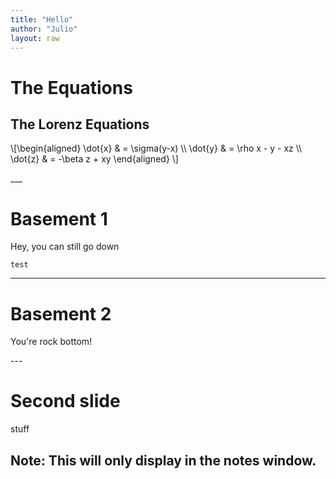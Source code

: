 ```yaml
---
title: "Hello"
author: "Julio"
layout: raw
---
```


# The Equations

<section>
  <h2>The Lorenz Equations</h2>
  \[\begin{aligned}
  \dot{x} &amp; = \sigma(y-x) \\
  \dot{y} &amp; = \rho x - y - xz \\
  \dot{z} &amp; = -\beta z + xy
  \end{aligned} \]
</section>

___  <!-- "___" Makes a basement slide -->

# Basement 1

Hey, you can still go down

```
test
```

___

# Basement 2

You're rock bottom!

--- <!-- "---" Makes the next slide -->

# Second slide

stuff

Note:
This will only display in the notes window.
---
